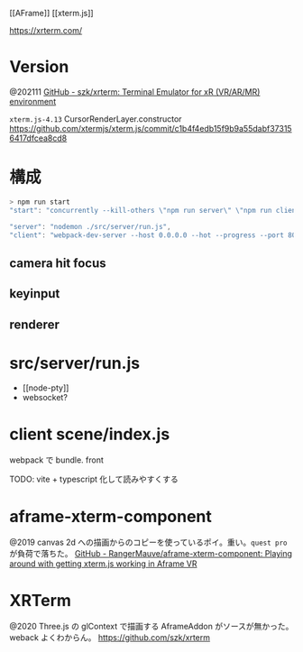 [[AFrame]] [[xterm.js]]

https://xrterm.com/

# Version
@202111
[GitHub - szk/xrterm: Terminal Emulator for xR (VR/AR/MR) environment](https://github.com/szk/xrterm)

`xterm.js-4.13`
CursorRenderLayer.constructor
https://github.com/xtermjs/xterm.js/commit/c1b4f4edb15f9b9a55dabf373156417dfcea8cd8

# 構成
```js
> npm run start
"start": "concurrently --kill-others \"npm run server\" \"npm run client\"",

"server": "nodemon ./src/server/run.js",
"client": "webpack-dev-server --host 0.0.0.0 --hot --progress --port 8000 ",
```

## camera hit focus
## keyinput
## renderer


# src/server/run.js

- [[node-pty]]
- websocket? 

# client scene/index.js
webpack で bundle. front

TODO:
	vite + typescript 化して読みやすくする

# aframe-xterm-component
@2019
canvas 2d への描画からのコピーを使っているポイ。重い。`quest pro` が負荷で落ちた。
[GitHub - RangerMauve/aframe-xterm-component: Playing around with getting xterm.js working in Aframe VR](https://github.com/RangerMauve/aframe-xterm-component)

# XRTerm
@2020 Three.js の glContext で描画する AframeAddon がソースが無かった。weback よくわからん。
https://github.com/szk/xrterm
